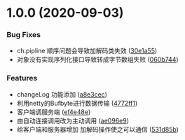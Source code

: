# 1.0.0 (2020-09-03)


### Bug Fixes

* ch.pipline 顺序问题会导致加解码类失效 ([30e1a55](https://github.com/ctywzy/MyDubbo/commit/30e1a559a2728ebd373ee9381aa41b87754d7830))
* 对象没有实现序列化接口导致转成字节数组失败 ([060b744](https://github.com/ctywzy/MyDubbo/commit/060b744addf431db90402d64dbddb8cfbe9d4e31))


### Features

* changeLog 功能添加 ([a8e3cec](https://github.com/ctywzy/MyDubbo/commit/a8e3cec532f00a8ec5908ed74b82ed0af9906c08))
* 利用netty的Bufbyte进行数据传输 ([4772ff1](https://github.com/ctywzy/MyDubbo/commit/4772ff1993bc9e35a3aa4e26cd5efdac8bde4f32))
* 客户端调服务端 ([ef4e48e](https://github.com/ctywzy/MyDubbo/commit/ef4e48e2bf1e1772d47bbad38e550ca974779246))
* 由自动连接调用改为主动调用 ([ae096e9](https://github.com/ctywzy/MyDubbo/commit/ae096e9732b475329bbf4f6ed803ff97e89f3d68))
* 给客户端和服务器增加 加解码操作使之可以通信 ([531d85b](https://github.com/ctywzy/MyDubbo/commit/531d85b300b512cb0b31a8885fb949c88a08cbd4))



